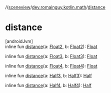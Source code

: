 //[sceneview](../../index.md)/[dev.romainguy.kotlin.math](index.md)/[distance](distance.md)

# distance

[androidJvm]\
inline fun [distance](distance.md)(a: [Float2](-float2/index.md), b: [Float2](-float2/index.md)): [Float](https://kotlinlang.org/api/latest/jvm/stdlib/kotlin/-float/index.html)

inline fun [distance](distance.md)(a: [Float3](-float3/index.md), b: [Float3](-float3/index.md)): [Float](https://kotlinlang.org/api/latest/jvm/stdlib/kotlin/-float/index.html)

inline fun [distance](distance.md)(a: [Float4](-float4/index.md), b: [Float4](-float4/index.md)): [Float](https://kotlinlang.org/api/latest/jvm/stdlib/kotlin/-float/index.html)

inline fun [distance](distance.md)(a: [Half3](-half3/index.md), b: [Half3](-half3/index.md)): [Half](-half/index.md)

inline fun [distance](distance.md)(a: [Half4](-half4/index.md), b: [Half4](-half4/index.md)): [Half](-half/index.md)
